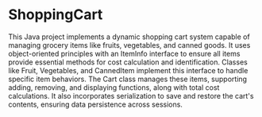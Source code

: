 # ShoppingCart
This Java project implements a dynamic shopping cart system capable of managing grocery items like fruits, vegetables, and canned goods. It uses object-oriented principles with an ItemInfo interface to ensure all items provide essential methods for cost calculation and identification. Classes like Fruit, Vegetables, and CannedItem implement this interface to handle specific item behaviors. The Cart class manages these items, supporting adding, removing, and displaying functions, along with total cost calculations. It also incorporates serialization to save and restore the cart's contents, ensuring data persistence across sessions.
